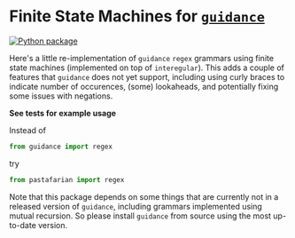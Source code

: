 # Finite State Machines for [`guidance`](https://github.com/guidance-ai/guidance)
[![Python package](https://github.com/hudson-ai/pastafarian/actions/workflows/tests.yml/badge.svg)](https://github.com/hudson-ai/pastafarian/actions/workflows/tests.yml)

Here's a little re-implementation of `guidance` `regex` grammars using finite state machines (implemented on top of `interegular`). This adds a couple of features that `guidance` does not yet support, including using curly braces to indicate number of occurences, (some) lookaheads, and potentially fixing some issues with negations.

**See tests for example usage**

Instead of 
```python
from guidance import regex
```
try
```python
from pastafarian import regex
```

Note that this package depends on some things that are currently not in a released version of `guidance`, including grammars implemented using mutual recursion. So please install `guidance` from source using the most up-to-date version.
